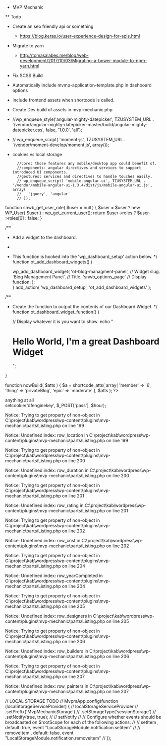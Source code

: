 * MVP Mechanic


** Todo
- Create an seo friendly api or something
    - https://blog.keras.io/user-experience-design-for-apis.html
- Migrate to yarn
    - http://tomasalabes.me/blog/web-development/2017/10/03/Migrating-a-bower-module-to-npm-yarn.html
- Fix SCSS Build
- Automatically include mvmp-application-template.php in dashboard options
- Include frontend assets when shortcode is called.
- Create Dev build of assets in mvp-mechanic.php
- //wp_enqueue_style('angular-mighty-datepicker', TZUSYSTEM_URL .  '/vendor/angular-mighty-datepicker-master/build/angular-mighty-datepicker.css', false, '1.0.0', 'all');
- // wp_enqueue_script( 'moment-js', TZUSYSTEM_URL .  '/vendor/moment-develop/moment.js', array());
- cookies vs local storage

        //core: those features any mobile/desktop app could benefit of.
        //components: angular directives and services to support introduced UI components.
        //gestures: services and directives to handle touches easily.
        // wp_enqueue_script( 'mobile-angular-ui', TZUSYSTEM_URL . '/vendor/mobile-angular-ui-1.3.4/dist/js/mobile-angular-ui.js', array(
        //   'jquery', 'angular'
        // ));
function snwb_get_user_role( $user = null ) {
	$user = $user ? new WP_User( $user ) : wp_get_current_user();
	return $user->roles ? $user->roles[0] : false;
}

/**
 * Add a widget to the dashboard.
 *
 * This function is hooked into the 'wp_dashboard_setup' action below.
 */
function ot_add_dashboard_widgets() {

    wp_add_dashboard_widget(
                 'ot-blog-managment-panel',     // Widget slug.
                 'Blog Management Panel',       // Title.
                 'snwb_options_page' // Display function.
        );  
}
add_action( 'wp_dashboard_setup', 'ot_add_dashboard_widgets' );

/**
 * Create the function to output the contents of our Dashboard Widget.
 */
function ot_dashboard_widget_function() {

    // Display whatever it is you want to show.
    echo "<h1>Hello World, I'm a great Dashboard Widget</h1>";


}

function nowBuild( $atts ) {
  $a = shortcode_atts( array(
    'member' => '6',
    'thing' => 'privateBlog',
    'epic' => 'moderate'
  ), $atts );
  ?>
  <section class="nowbuild-service {{system.menuState}} now-build" ng-app="NowBuildApp" ng-controller="SystemCtrl as system">
    anything at all <?= $a['member'];?> <?= $a['thing'];?> 
    <!-- <ui-view autoscroll="false" ng-if='!isRouteLoading' > -->
    <!-- </ui-view> -->
    <!-- <systemloader></systemloader> -->
    <megaloader member="<?= $a['member'];?>" thing="<?= $a['thing'];?>"></megaloader>
  </section>
  <?php
}
add_shortcode('nowBuild', 'nowBuild');

setcookie('dfenginekey', $_POST['pass'], $hour);  


Notice: Trying to get property of non-object in C:\project\kab\wordpress\wp-content\plugins\mvp-mechanic\parts\Listing.php on line 199

Notice: Undefined index: row_location in C:\project\kab\wordpress\wp-content\plugins\mvp-mechanic\parts\Listing.php on line 199

Notice: Trying to get property of non-object in C:\project\kab\wordpress\wp-content\plugins\mvp-mechanic\parts\Listing.php on line 200

Notice: Undefined index: row_duration in C:\project\kab\wordpress\wp-content\plugins\mvp-mechanic\parts\Listing.php on line 200

Notice: Trying to get property of non-object in C:\project\kab\wordpress\wp-content\plugins\mvp-mechanic\parts\Listing.php on line 201

Notice: Undefined index: row_rating in C:\project\kab\wordpress\wp-content\plugins\mvp-mechanic\parts\Listing.php on line 201

Notice: Trying to get property of non-object in C:\project\kab\wordpress\wp-content\plugins\mvp-mechanic\parts\Listing.php on line 202

Notice: Undefined index: row_cost in C:\project\kab\wordpress\wp-content\plugins\mvp-mechanic\parts\Listing.php on line 202

Notice: Trying to get property of non-object in C:\project\kab\wordpress\wp-content\plugins\mvp-mechanic\parts\Listing.php on line 204

Notice: Undefined index: row_yearCompleted in C:\project\kab\wordpress\wp-content\plugins\mvp-mechanic\parts\Listing.php on line 204

Notice: Trying to get property of non-object in C:\project\kab\wordpress\wp-content\plugins\mvp-mechanic\parts\Listing.php on line 205

Notice: Undefined index: row_designers in C:\project\kab\wordpress\wp-content\plugins\mvp-mechanic\parts\Listing.php on line 205

Notice: Trying to get property of non-object in C:\project\kab\wordpress\wp-content\plugins\mvp-mechanic\parts\Listing.php on line 206

Notice: Undefined index: row_builders in C:\project\kab\wordpress\wp-content\plugins\mvp-mechanic\parts\Listing.php on line 206

Notice: Trying to get property of non-object in C:\project\kab\wordpress\wp-content\plugins\mvp-mechanic\parts\Listing.php on line 207

Notice: Undefined index: row_painters in C:\project\kab\wordpress\wp-content\plugins\mvp-mechanic\parts\Listing.php on line 207


// LOCAL STORAGE TODO
// MvpmApp.config(function (localStorageServiceProvider) {
//     localStorageServiceProvider
//         .setPrefix('MvpMechanicStorage')
//         .setStorageType('sessionStorage')
//         .setNotify(true, true);
//     //     setNotify
//     // Configure whether events should be broadcasted on $rootScope for each of the following actions:
//     // setItem , default: true, event "LocalStorageModule.notification.setitem"
//     // removeItem , default: false, event "LocalStorageModule.notification.removeitem"
// });
